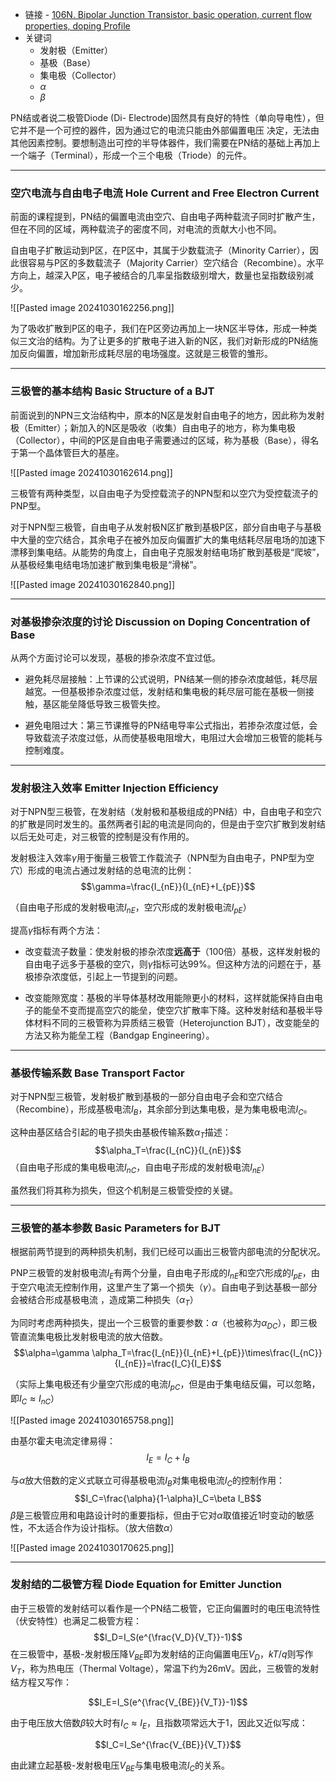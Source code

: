 + 链接 - [106N. Bipolar Junction Transistor, basic operation, current flow properties, doping Profile](https://www.youtube.com/watch?v=KcTlDFAGkJI&list=PLc7Gz02Znph-c2-ssFpRrzYwbzplXfXUT&index=6) 
+ 关键词
	+ 发射极（Emitter）
	+ 基极（Base）
	+ 集电极（Collector）
	+ $\alpha$
	+ $\beta$

PN结或者说二极管Diode (Di- Electrode)固然具有良好的特性（单向导电性），但它并不是一个可控的器件，因为通过它的电流只能由外部偏置电压 决定，无法由其他因素控制。要想制造出可控的半导体器件，我们需要在PN结的基础上再加上一个端子（Terminal），形成一个三个电极（Triode）的元件。

---
### 空穴电流与自由电子电流 Hole Current and Free Electron Current

前面的课程提到，PN结的偏置电流由空穴、自由电子两种载流子同时扩散产生，但在不同的区域，两种载流子的密度不同，对电流的贡献大小也不同。

自由电子扩散运动到P区，在P区中，其属于少数载流子（Minority Carrier），因此很容易与P区的多数载流子（Majority Carrier）空穴结合（Recombine）。水平方向上，越深入P区，电子被结合的几率呈指数级别增大，数量也呈指数级别减少。

![[Pasted image 20241030162256.png]]

为了吸收扩散到P区的电子，我们在P区旁边再加上一块N区半导体，形成一种类似三文治的结构。为了让更多的扩散电子进入新的N区，我们对新形成的PN结施加反向偏置，增加新形成耗尽层的电场强度。这就是三极管的雏形。


---
### 三极管的基本结构 Basic Structure of a BJT

前面说到的NPN三文治结构中，原本的N区是发射自由电子的地方，因此称为发射极（Emitter）；新加入的N区是吸收（收集）自由电子的地方，称为集电极（Collector），中间的P区是自由电子需要通过的区域，称为基极（Base），得名于第一个晶体管巨大的基座。

![[Pasted image 20241030162614.png]]

三极管有两种类型，以自由电子为受控载流子的NPN型和以空穴为受控载流子的PNP型。

对于NPN型三极管，自由电子从发射极N区扩散到基极P区，部分自由电子与基极中大量的空穴结合，其余电子在被外加反向偏置扩大的集电结耗尽层电场的加速下漂移到集电结。从能势的角度上，自由电子克服发射结电场扩散到基极是“爬坡”，从基极经集电结电场加速扩散到集电极是“滑梯”。

![[Pasted image 20241030162840.png]]

 
---
### 对基极掺杂浓度的讨论 Discussion on Doping Concentration of Base

从两个方面讨论可以发现，基极的掺杂浓度不宜过低。
 
+ 避免耗尽层接触：上节课的公式说明，PN结某一侧的掺杂浓度越低，耗尽层越宽。一但基极掺杂浓度过低，发射结和集电极的耗尽层可能在基极一侧接触，基区能垒降低导致三极管失控。

+ 避免电阻过大：第三节课推导的PN结电导率公式指出，若掺杂浓度过低，会导致载流子浓度过低，从而使基极电阻增大，电阻过大会增加三极管的能耗与控制难度。

---
### 发射极注入效率 Emitter Injection Efficiency

对于NPN型三极管，在发射结（发射极和基极组成的PN结）中，自由电子和空穴的扩散是同时发生的。虽然两者引起的电流是同向的，但是由于空穴扩散到发射结以后无处可走，对三极管的控制是没有作用的。

发射极注入效率$\gamma$用于衡量三极管工作载流子（NPN型为自由电子，PNP型为空穴）形成的电流占通过发射结的总电流的比例：
$$\gamma=\frac{I_{nE}}{I_{nE}+I_{pE}}$$

（自由电子形成的发射极电流$I_{nE}$，空穴形成的发射极电流$I_{pE}$）

提高$\gamma$指标有两个方法：

+ 改变载流子数量：使发射极的掺杂浓度**远高于**（100倍）基极，这样发射极的自由电子远多于基极的空穴，则$\gamma$指标可达$99\%$。但这种方法的问题在于，基极掺杂浓度低，引起上一节提到的问题。

+ 改变能隙宽度：基极的半导体基材改用能隙更小的材料，这样就能保持自由电子的能垒不变而提高空穴的能垒，使空穴扩散率下降。这种发射结和基极半导体材料不同的三极管称为异质结三极管（Heterojunction BJT），改变能垒的方法又称为能垒工程（Bandgap Engineering）。


---
### 基极传输系数 Base Transport Factor

对于NPN型三极管，发射极扩散到基极的一部分自由电子会和空穴结合（Recombine），形成基极电流$I_B$，其余部分到达集电极，是为集电极电流$I_C$。

这种由基区结合引起的电子损失由基极传输系数$\alpha_T$描述：
$$\alpha_T=\frac{I_{nC}}{I_{nE}}$$
（自由电子形成的集电极电流$I_{nC}$，自由电子形成的发射极电流$I_{nE}$）

虽然我们将其称为损失，但这个机制是三极管受控的关键。


---
### 三极管的基本参数 Basic Parameters for BJT

根据前两节提到的两种损失机制，我们已经可以画出三极管内部电流的分配状况。

PNP三极管的发射极电流$I_E$有两个分量，自由电子形成的$I_{nE}$和空穴形成的$I_{pE}$，由于空穴电流无控制作用，这里产生了第一个损失（$\gamma$）。自由电子到达基极一部分会被结合形成基极电流 ，造成第二种损失（$\alpha_T$）

为同时考虑两种损失，提出一个三极管的重要参数：$\alpha$（也被称为$\alpha_{DC}$），即三极管直流集电极比发射极电流的放大倍数。
$$\alpha=\gamma \alpha_T=\frac{I_{nE}}{I_{nE}+I_{pE}}\times\frac{I_{nC}}{I_{nE}}=\frac{I_C}{I_E}$$

（实际上集电极还有少量空穴形成的电流$I_{pC}$，但是由于集电结反偏，可以忽略，即$I_C\approx I_{nC}$）

![[Pasted image 20241030165758.png]]

由基尔霍夫电流定律易得：
$$I_E=I_C+I_B$$

与$\alpha$放大倍数的定义式联立可得基极电流$I_B$对集电极电流$I_C$的控制作用：
$$I_C=\frac{\alpha}{1-\alpha}I_C=\beta I_B$$
$\beta$是三极管应用和电路设计时的重要指标，但由于它对$\alpha$取值接近1时变动的敏感性，不太适合作为设计指标。（放大倍数$\alpha$）

![[Pasted image 20241030170625.png]]


---
### 发射结的二极管方程 Diode Equation for Emitter Junction

由于三极管的发射结可以看作是一个PN结二极管，它正向偏置时的电压电流特性（伏安特性）也满足二极管方程：
$$I_D=I_S(e^{\frac{V_D}{V_T}}-1)$$
在三极管中，基极-发射极压降$V_{BE}$即为发射结的正向偏置电压$V_D$，$kT/q$则写作$V_T$，称为热电压（Thermal Voltage），常温下约为26mV。因此，三极管的发射结方程又写作：

$$I_E=I_S(e^{\frac{V_{BE}}{V_T}}-1)$$

由于电压放大倍数$\beta$较大时有$I_C\approx I_E$，且指数项常远大于1，因此又近似写成：

$$I_C=I_Se^{\frac{V_{BE}}{V_T}}$$

由此建立起基极-发射极电压$V_{BE}$与集电极电流$I_C$的关系。